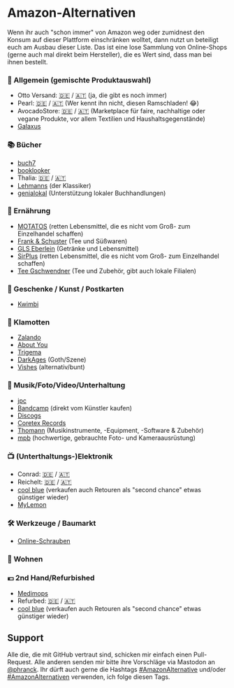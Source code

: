 # Amazon-Alternativen
Wenn ihr auch "schon immer" von Amazon weg oder zumidnest den Konsum auf dieser Plattform einschränken wolltet, dann nutzt un beteiligt euch am Ausbau dieser Liste. Das ist eine lose Sammlung von Online-Shops (gerne auch mal direkt beim Hersteller), die es Wert sind, dass man bei ihnen bestellt.

### 🏪 Allgemein (gemischte Produktauswahl)
* Otto Versand: [🇩🇪](https://otto.de) / [🇦🇹](https://otto.at) (ja, die gibt es noch immer)
* Pearl: [🇩🇪](https://www.pearl.de) / [🇦🇹](https://www.pearl.at) (Wer kennt ihn nicht, diesen Ramschladen! 😂)
* AvocadoStore: [🇩🇪](https://www.avocadostore.de) / [🇦🇹](https://www.avocadostore.at) (Marketplace für faire, nachhaltige oder vegane Produkte, vor allem Textilien und Haushaltsgegenstände)
* [Galaxus](https://www.galaxus.de)

### 📚 Bücher
* [buch7](https://www.buch7.de)
* [booklooker](https://www.booklooker.de)
* Thalia: [🇩🇪](https://www.thalia.de) / [🇦🇹](https://www.thalia.at)
* [Lehmanns](https://www.lehmanns.de) (der Klassiker)
* [genialokal](https://www.genialokal.de/) (Unterstützung lokaler Buchhandlungen)

### 🥘 Ernährung
* [MOTATOS](https://www.motatos.de) (retten Lebensmittel, die es nicht vom Groß- zum Einzelhandel schaffen)
* [Frank & Schuster](https://frankundschuster.com) (Tee und Süßwaren)
* [GLS Eberlein](https://gls-eberlein.de/) (Getränke und Lebensmittel)
* [SirPlus](https://sirplus.de/) (retten Lebensmittel, die es nicht vom Groß- zum Einzelhandel schaffen)
* [Tee Gschwendner](https://www.teegschwendner.de) (Tee und Zubehör, gibt auch lokale Filialen)

### 🎁 Geschenke / Kunst / Postkarten
* [Kwimbi](https://kwimbi.de)

### 🧢 Klamotten
* [Zalando](https://www.zalando.at)
* [About You](https://www.aboutyou.at)
* [Trigema](https://www.trigema.de)
* [DarkAges](https://www.darkages.de) (Goth/Szene)
* [Vishes](https://shop.vishes.de) (alternativ/bunt)

### 🍿 Musik/Foto/Video/Unterhaltung
* [jpc](https://www.jpc.de)
* [Bandcamp](https://bandcamp.com) (direkt vom Künstler kaufen)
* [Discogs](https://www.discogs.com)
* [Coretex Records](https://coretexrecords.com)
* [Thomann](https://www.thomann.de) (Musikinstrumente, -Equipment, -Software & Zubehör)
* [mpb](https://www.mpb.com/de-de) (hochwertige, gebrauchte Foto- und Kameraausrüstung)

### 📺 (Unterthaltungs-)Elektronik
* Conrad: [🇩🇪](https://www.conrad.de) / [🇦🇹](https://www.conrad.at)
* Reichelt: [🇩🇪](https://www.reichelt.de) / [🇦🇹](https://www.reichelt.at)
* [cool blue](https://coolblue.de) (verkaufen auch Retouren als "second chance" etwas günstiger wieder)
* [MyLemon](https://mylemon.at) 


### 🛠️ Werkzeuge / Baumarkt
* [Online-Schrauben](https://online-schrauben.de)


### 🏡 Wohnen

### 💶 2nd Hand/Refurbished
* [Medimops](https://www.medimops.de)
* Refurbed: [🇩🇪](https://www.refurbed.de) / [🇦🇹](https://www.refurbed.at)
* [cool blue](https://coolblue.de) (verkaufen auch Retouren als "second chance" etwas günstiger wieder)


## Support
Alle die, die mit GitHub vertraut sind, schicken mir einfach einen Pull-Request. Alle anderen senden mir bitte ihre Vorschläge via Mastodon an [@phranck](https://chaos.social/@phranck). Ihr dürft auch gerne die Hashtags [\#AmazonAlternative](https://chaos.social/deck/tags/AmazonAlternative) und/oder [\#AmazonAlternativen](https://chaos.social/deck/tags/AmazonAlternativen) verwenden, ich folge diesen Tags.